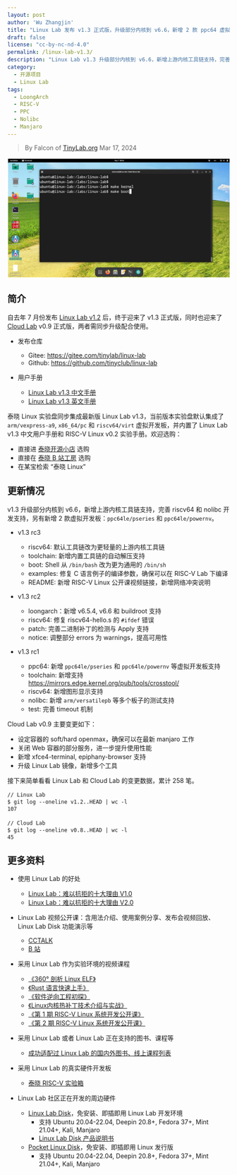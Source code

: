 ```yaml
---
layout: post
author: 'Wu Zhangjin'
title: "Linux Lab 发布 v1.3 正式版，升级部分内核到 v6.6，新增 2 款 ppc64 虚拟开发板"
draft: false
license: "cc-by-nc-nd-4.0"
permalink: /linux-lab-v1.3/
description: "Linux Lab v1.3 升级部分内核到 v6.6，新增上游内核工具链支持，完善 riscv64 和 nolibc 开发支持，另有新增 2 款虚拟开发板：ppc64le/pseries 和 ppc64le/powernv"
category:
  - 开源项目
  - Linux Lab
tags:
  - LoongArch
  - RISC-V
  - PPC
  - Nolibc
  - Manjaro
---
```


> By Falcon of [TinyLab.org][1]
> Mar 17, 2024

![Linux Lab Shell](/images/disks/linux-lab-disk-kernel-dev.jpg)

## 简介

自去年 7 月份发布 [Linux Lab v1.2](https://tinylab.org/linux-lab-v1.2/) 后，终于迎来了 v1.3 正式版，同时也迎来了 [Cloud Lab](https://tinylab.org/cloud-lab) v0.9 正式版，两者需同步升级配合使用。

* 发布仓库
    * Gitee: <https://gitee.com/tinylab/linux-lab>
    * Github: <https://github.com/tinyclub/linux-lab>

* 用户手册
    * [Linux Lab v1.3 中文手册](https://tinylab.org/pdfs/linux-lab-v1.3-manual-zh.pdf)
    * [Linux Lab v1.3 英文手册](https://tinylab.org/pdfs/linux-lab-v1.3-manual-en.pdf)

泰晓 Linux 实验盘同步集成最新版 Linux Lab v1.3，当前版本实验盘默认集成了 `arm/vexpress-a9`, `x86_64/pc` 和 `riscv64/virt` 虚拟开发板，并内置了 Linux Lab v1.3 中文用户手册和 RISC-V Linux v0.2 实验手册。欢迎选购：

* 直接进 [泰晓开源小店](https://shop155917374.taobao.com) 选购
* 直接在 [泰晓 B 站工房](https://space.bilibili.com/687228362) 选购
* 在某宝检索 “泰晓 Linux”

## 更新情况

v1.3 升级部分内核到 v6.6，新增上游内核工具链支持，完善 riscv64 和 nolibc 开发支持，另有新增 2 款虚拟开发板：`ppc64le/pseries` 和 `ppc64le/powernv`。

* v1.3 rc3
    * riscv64: 默认工具链改为更轻量的上游内核工具链
    * toolchain: 新增内置工具链的自动解压支持
    * boot: Shell 从 `/bin/bash` 改为更为通用的 `/bin/sh`
    * examples: 修复 C 语言例子的编译参数，确保可以在 RISC-V Lab 下编译
    * README: 新增 RISC-V Linux 公开课视频链接，新增网络冲突说明

* v1.3 rc2
    * loongarch：新增 v6.5.4, v6.6 和 buildroot 支持
    * riscv64: 修复 riscv64-hello.s 的 `#ifdef` 错误
    * patch: 完善二进制补丁的检测与 Apply 支持
    * notice: 调整部分 errors 为 warnings，提高可用性

* v1.3 rc1
    * ppc64: 新增 `ppc64le/pseries` 和 `ppc64le/powernv` 等虚拟开发板支持
    * toolchain: 新增支持 <https://mirrors.edge.kernel.org/pub/tools/crosstool/>
    * riscv64: 新增图形显示支持
    * nolibc: 新增 `arm/versatilepb` 等多个板子的测试支持
    * test: 完善 timeout 机制

Cloud Lab v0.9 主要变更如下：

* 设定容器的 soft/hard openmax，确保可以在最新 manjaro 工作
* 关闭 Web 容器的部分服务，进一步提升使用性能
* 新增 xfce4-terminal, epiphany-browser 支持
* 升级 Linux Lab 镜像，新增多个工具

接下来简单看看 Linux Lab 和 Cloud Lab 的变更数据，累计 258 笔。

    // Linux Lab
    $ git log --oneline v1.2..HEAD | wc -l
    107

    // Cloud Lab
    $ git log --oneline v0.8..HEAD | wc -l
    45

## 更多资料

* 使用 Linux Lab 的好处
    * [Linux Lab：难以抗拒的十大理由 V1.0](https://tinylab.org/why-linux-lab)
    * [Linux Lab：难以抗拒的十大理由 V2.0](https://tinylab.org/why-linux-lab-v2)

* Linux Lab 视频公开课：含用法介绍、使用案例分享、发布会视频回放、Linux Lab Disk 功能演示等
    * [CCTALK](https://www.cctalk.com/m/group/88948325)
    * [B 站](https://space.bilibili.com/687228362/channel/detail?cid=152574)

* 采用 Linux Lab 作为实验环境的视频课程
    * [《360° 剖析 Linux ELF》](https://www.cctalk.com/m/group/88089283)
    * [《Rust 语言快速上手》](https://www.cctalk.com/m/group/89507527)
    * [《软件逆向工程初探》](https://www.cctalk.com/m/group/89626746)
    * [《Linux内核热补丁技术介绍与实战》](https://www.cctalk.com/m/group/89715946)
    * [《第 1 期 RISC-V Linux 系统开发公开课》](https://space.bilibili.com/687228362/channel/collectiondetail?sid=1750690)
    * [《第 2 期 RISC-V Linux 系统开发公开课》](https://space.bilibili.com/687228362/channel/collectiondetail?sid=2021659)


* 采用 Linux Lab 或者 Linux Lab 正在支持的图书、课程等
    * [成功适配过 Linux Lab 的国内外图书、线上课程列表](https://gitee.com/tinylab/linux-lab/issues/I49VV9)

* 采用 Linux Lab 的真实硬件开发板
    * [泰晓 RISC-V 实验箱](https://tinylab.org/tiny-riscv-box)

* Linux Lab 社区正在开发的周边硬件
    * [Linux Lab Disk](https://shop155917374.taobao.com/)，免安装、即插即用 Linux Lab 开发环境
        * 支持 Ubuntu 20.04-22.04, Deepin 20.8+, Fedora 37+, Mint 21.04+, Kali, Manjaro
        * [Linux Lab Disk 产品说明书](https://tinylab.org/linux-lab-disk)
    * [Pocket Linux Disk](https://shop155917374.taobao.com/)，免安装、即插即用 Linux 发行版
        * 支持 Ubuntu 20.04-22.04, Deepin 20.8+, Fedora 37+, Mint 21.04+, Kali, Manjaro

[1]: https://tinylab.org
